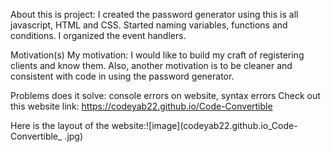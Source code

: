 About this is project: I created the password generator using this is all javascript, HTML and CSS.
Started naming variables, functions and conditions. I organized the event handlers. 

Motivation(s)
My motivation: I would like to build my craft of registering clients
and know them. Also, another motivation is to be cleaner and 
consistent with code in using the password generator. 

Problems does it solve:
console errors on website,
syntax errors
Check out this website link: https://codeyab22.github.io/Code-Convertible


Here is the layout of the website:![image](codeyab22.github.io_Code-Convertible_ .jpg)
